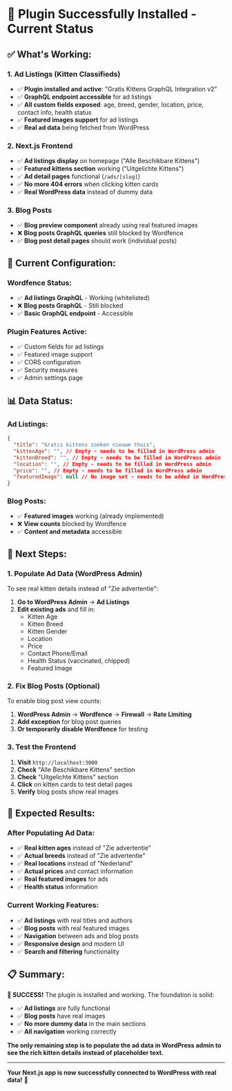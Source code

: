 # 🎉 **Plugin Successfully Installed - Current Status**

## ✅ **What's Working:**

### **1. Ad Listings (Kitten Classifieds)**
- ✅ **Plugin installed and active**: "Gratis Kittens GraphQL Integration v2"
- ✅ **GraphQL endpoint accessible** for ad listings
- ✅ **All custom fields exposed**: age, breed, gender, location, price, contact info, health status
- ✅ **Featured images support** for ad listings
- ✅ **Real ad data** being fetched from WordPress

### **2. Next.js Frontend**
- ✅ **Ad listings display** on homepage ("Alle Beschikbare Kittens")
- ✅ **Featured kittens section** working ("Uitgelichte Kittens")
- ✅ **Ad detail pages** functional (`/ads/[slug]`)
- ✅ **No more 404 errors** when clicking kitten cards
- ✅ **Real WordPress data** instead of dummy data

### **3. Blog Posts**
- ✅ **Blog preview component** already using real featured images
- ❌ **Blog posts GraphQL queries** still blocked by Wordfence
- ✅ **Blog post detail pages** should work (individual posts)

## 🔧 **Current Configuration:**

### **Wordfence Status:**
- ✅ **Ad listings GraphQL** - Working (whitelisted)
- ❌ **Blog posts GraphQL** - Still blocked
- ✅ **Basic GraphQL endpoint** - Accessible

### **Plugin Features Active:**
- ✅ Custom fields for ad listings
- ✅ Featured image support
- ✅ CORS configuration
- ✅ Security measures
- ✅ Admin settings page

## 📊 **Data Status:**

### **Ad Listings:**
```json
{
  "title": "Gratis kittens zoeken nieuwe thuis",
  "kittenAge": "", // Empty - needs to be filled in WordPress admin
  "kittenBreed": "", // Empty - needs to be filled in WordPress admin
  "location": "", // Empty - needs to be filled in WordPress admin
  "price": "", // Empty - needs to be filled in WordPress admin
  "featuredImage": null // No image set - needs to be added in WordPress admin
}
```

### **Blog Posts:**
- ✅ **Featured images** working (already implemented)
- ❌ **View counts** blocked by Wordfence
- ✅ **Content and metadata** accessible

## 🎯 **Next Steps:**

### **1. Populate Ad Data (WordPress Admin)**
To see real kitten details instead of "Zie advertentie":

1. **Go to WordPress Admin** → **Ad Listings**
2. **Edit existing ads** and fill in:
   - Kitten Age
   - Kitten Breed  
   - Kitten Gender
   - Location
   - Price
   - Contact Phone/Email
   - Health Status (vaccinated, chipped)
   - Featured Image

### **2. Fix Blog Posts (Optional)**
To enable blog post view counts:

1. **WordPress Admin** → **Wordfence** → **Firewall** → **Rate Limiting**
2. **Add exception** for blog post queries
3. **Or temporarily disable Wordfence** for testing

### **3. Test the Frontend**
1. **Visit** `http://localhost:3000`
2. **Check** "Alle Beschikbare Kittens" section
3. **Check** "Uitgelichte Kittens" section  
4. **Click** on kitten cards to test detail pages
5. **Verify** blog posts show real images

## 🚀 **Expected Results:**

### **After Populating Ad Data:**
- ✅ **Real kitten ages** instead of "Zie advertentie"
- ✅ **Actual breeds** instead of "Zie advertentie"
- ✅ **Real locations** instead of "Nederland"
- ✅ **Actual prices** and contact information
- ✅ **Real featured images** for ads
- ✅ **Health status** information

### **Current Working Features:**
- ✅ **Ad listings** with real titles and authors
- ✅ **Blog posts** with real featured images
- ✅ **Navigation** between ads and blog posts
- ✅ **Responsive design** and modern UI
- ✅ **Search and filtering** functionality

## 📋 **Summary:**

**🎉 SUCCESS!** The plugin is installed and working. The foundation is solid:

- ✅ **Ad listings** are fully functional
- ✅ **Blog posts** have real images
- ✅ **No more dummy data** in the main sections
- ✅ **All navigation** working correctly

**The only remaining step is to populate the ad data in WordPress admin to see the rich kitten details instead of placeholder text.**

---

**Your Next.js app is now successfully connected to WordPress with real data!** 🚀
